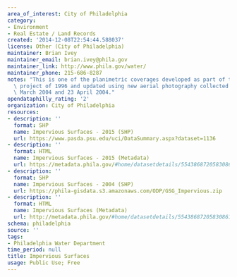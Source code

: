 ```yaml
---
area_of_interest: City of Philadelphia
category:
- Environment
- Real Estate / Land Records
created: '2014-12-08T22:54:44.588037'
license: Other (City of Philadelphia)
maintainer: Brian Ivey
maintainer_email: brian.ivey@phila.gov
maintainer_link: http://www.phila.gov/water/
maintainer_phone: 215-686-8287
notes: "This is one of the planimetric coverages developed as part of the aerial survey\
  \ project of 1996 and updated using new aerial photography collected between 25\
  \ March 2004 and 23 April 2004."
opendataphilly_rating: '2'
organization: City of Philadelphia
resources:
- description: ''
  format: SHP
  name: Impervious Surfaces - 2015 (SHP)
  url: https://www.pasda.psu.edu/uci/DataSummary.aspx?dataset=1136
- description: ''
  format: HTML
  name: Impervious Surfaces - 2015 (Metadata)
  url: https://metadata.phila.gov/#home/datasetdetails/5543868720583086178c4f88/representationdetails/5d1ce304e72d1c0010679a8b/
- description: ''
  format: SHP
  name: Impervious Surfaces - 2004 (SHP)
  url: https://phila-gisdata.s3.amazonaws.com/ODP/GSG_Impervious.zip
- description: ''
  format: HTML
  name: Impervious Surfaces (Metadata)
  url: http://metadata.phila.gov/#home/datasetdetails/5543868720583086178c4f88/representationdetails/55438ada9b989a05172d0d91/
schema: philadelphia
source: ''
tags:
- Philadelphia Water Department
time_period: null
title: Impervious Surfaces
usage: Public Use; Free
---
```


